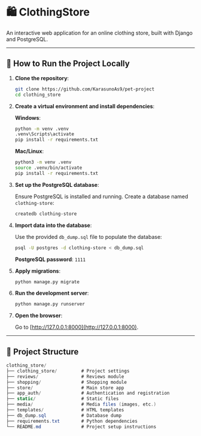 # 🛍️ ClothingStore

An interactive web application for an online clothing store, built with Django and PostgreSQL.

---

## 🚀 How to Run the Project Locally

1. **Clone the repository**:

    ```bash
    git clone https://github.com/KarasunoAs9/pet-project
    cd clothing_store
    ```

2. **Create a virtual environment and install dependencies**:

    **Windows**:
    ```bash
    python -m venv .venv
    .venv\Scripts\activate
    pip install -r requirements.txt
    ```

    **Mac/Linux**:
    ```bash
    python3 -m venv .venv
    source .venv/bin/activate
    pip install -r requirements.txt
    ```

3. **Set up the PostgreSQL database**:

    Ensure PostgreSQL is installed and running. Create a database named `clothing-store`:

    ```bash
    createdb clothing-store
    ```

4. **Import data into the database**:

    Use the provided `db_dump.sql` file to populate the database:

    ```bash
    psql -U postgres -d clothing-store < db_dump.sql
    ```

    **PostgreSQL password**: `1111`

5. **Apply migrations**:

    ```bash
    python manage.py migrate
    ```

6. **Run the development server**:

    ```bash
    python manage.py runserver
    ```

7. **Open the browser**:

    Go to [http://127.0.0.1:8000](http://127.0.0.1:8000).

---

## 📂 Project Structure

```csharp
clothing_store/
├── clothing_store/         # Project settings
├── reviews/                # Reviews module
├── shopping/               # Shopping module
├── store/                  # Main store app
├── app_auth/               # Authentication and registration
├── static/                 # Static files
├── media/                  # Media files (images, etc.)
├── templates/              # HTML templates
├── db_dump.sql             # Database dump
├── requirements.txt        # Python dependencies
└── README.md               # Project setup instructions
